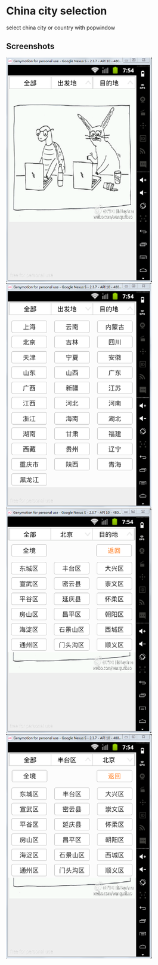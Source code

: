 # China city selection
select china city or country with popwindow


## Screenshots
<a href="https://raw.githubusercontent.com/andyiac/ChinaCitySelection/master/screenshot/screen1.PNG" target="_blank"><img src="https://raw.githubusercontent.com/andyiac/ChinaCitySelection/master/screenshot/screen1.PNG" height="600"></a>
<a href="https://raw.githubusercontent.com/andyiac/ChinaCitySelection/master/screenshot/screen2.PNG" target="_blank"><img src="https://raw.githubusercontent.com/andyiac/ChinaCitySelection/master/screenshot/screen2.PNG" height="600"></a>
<a href="https://raw.githubusercontent.com/andyiac/ChinaCitySelection/master/screenshot/screen3.PNG" target="_blank"><img src="https://raw.githubusercontent.com/andyiac/ChinaCitySelection/master/screenshot/screen3.PNG" height="600"></a>
<a href="https://raw.githubusercontent.com/andyiac/ChinaCitySelection/master/screenshot/screen4.PNG" target="_blank"><img src="https://raw.githubusercontent.com/andyiac/ChinaCitySelection/master/screenshot/screen4.PNG" height="600"></a>


